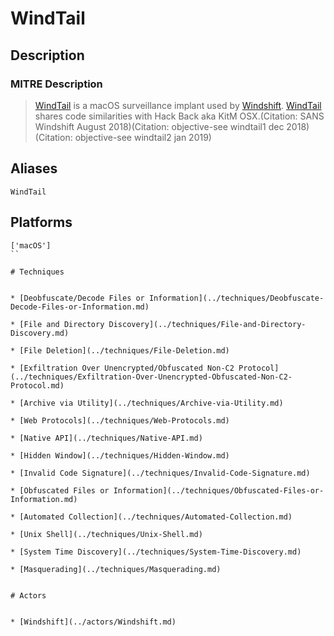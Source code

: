 
# WindTail

## Description

### MITRE Description

> [WindTail](https://attack.mitre.org/software/S0466) is a macOS surveillance implant used by [Windshift](https://attack.mitre.org/groups/G0112). [WindTail](https://attack.mitre.org/software/S0466) shares code similarities with Hack Back aka KitM OSX.(Citation: SANS Windshift August 2018)(Citation: objective-see windtail1 dec 2018)(Citation: objective-see windtail2 jan 2019)

## Aliases

```
WindTail
```

## Platforms

```
['macOS']
``

# Techniques


* [Deobfuscate/Decode Files or Information](../techniques/Deobfuscate-Decode-Files-or-Information.md)

* [File and Directory Discovery](../techniques/File-and-Directory-Discovery.md)
    
* [File Deletion](../techniques/File-Deletion.md)
    
* [Exfiltration Over Unencrypted/Obfuscated Non-C2 Protocol](../techniques/Exfiltration-Over-Unencrypted-Obfuscated-Non-C2-Protocol.md)
    
* [Archive via Utility](../techniques/Archive-via-Utility.md)
    
* [Web Protocols](../techniques/Web-Protocols.md)
    
* [Native API](../techniques/Native-API.md)
    
* [Hidden Window](../techniques/Hidden-Window.md)
    
* [Invalid Code Signature](../techniques/Invalid-Code-Signature.md)
    
* [Obfuscated Files or Information](../techniques/Obfuscated-Files-or-Information.md)
    
* [Automated Collection](../techniques/Automated-Collection.md)
    
* [Unix Shell](../techniques/Unix-Shell.md)
    
* [System Time Discovery](../techniques/System-Time-Discovery.md)
    
* [Masquerading](../techniques/Masquerading.md)
    

# Actors


* [Windshift](../actors/Windshift.md)

